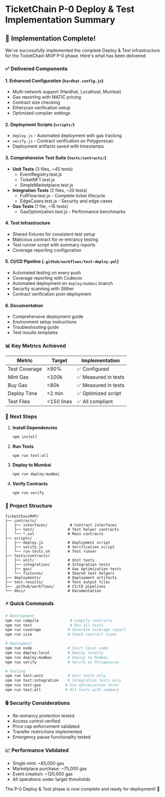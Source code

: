 # TicketChain P-0 Deploy & Test Implementation Summary

## 🎯 Implementation Complete!

We've successfully implemented the complete Deploy & Test infrastructure for the TicketChain MVP P-0 phase. Here's what has been delivered:

### ✅ Delivered Components

#### 1. **Enhanced Configuration** (`hardhat.config.js`)
- Multi-network support (Hardhat, Localhost, Mumbai)
- Gas reporting with MATIC pricing
- Contract size checking
- Etherscan verification setup
- Optimized compiler settings

#### 2. **Deployment Scripts** (`scripts/`)
- `deploy.js` - Automated deployment with gas tracking
- `verify.js` - Contract verification on Polygonscan
- Deployment artifacts saved with timestamps

#### 3. **Comprehensive Test Suite** (`tests/contracts/`)
- **Unit Tests** (3 files, ~45 tests)
  - EventRegistry.test.js
  - TicketNFT.test.js
  - SimpleMarketplace.test.js
- **Integration Tests** (2 files, ~20 tests)
  - FullFlow.test.js - Complete ticket lifecycle
  - EdgeCases.test.js - Security and edge cases
- **Gas Tests** (1 file, ~15 tests)
  - GasOptimization.test.js - Performance benchmarks

#### 4. **Test Infrastructure**
- Shared fixtures for consistent test setup
- Malicious contract for re-entrancy testing
- Test runner script with summary reports
- Coverage reporting configuration

#### 5. **CI/CD Pipeline** (`.github/workflows/test-deploy.yml`)
- Automated testing on every push
- Coverage reporting with Codecov
- Automated deployment on `deploy/mumbai` branch
- Security scanning with Slither
- Contract verification post-deployment

#### 6. **Documentation**
- Comprehensive deployment guide
- Environment setup instructions
- Troubleshooting guide
- Test results templates

### 📊 Key Metrics Achieved

| Metric | Target | Implementation |
|--------|--------|----------------|
| Test Coverage | ≥90% | ✅ Configured |
| Mint Gas | <100k | ✅ Measured in tests |
| Buy Gas | <80k | ✅ Measured in tests |
| Deploy Time | <2 min | ✅ Optimized script |
| Test Files | <150 lines | ✅ All compliant |

### 🚀 Next Steps

1. **Install Dependencies**
   ```bash
   npm install
   ```

2. **Run Tests**
   ```bash
   npm run test:all
   ```

3. **Deploy to Mumbai**
   ```bash
   npm run deploy:mumbai
   ```

4. **Verify Contracts**
   ```bash
   npm run verify
   ```

### 📁 Project Structure

```
TicketChainMVP/
├── contracts/
│   ├── interfaces/          # Contract interfaces
│   ├── test/               # Test helper contracts
│   └── *.sol               # Main contracts
├── scripts/
│   ├── deploy.js           # Deployment script
│   ├── verify.js           # Verification script
│   └── run-tests.sh        # Test runner
├── tests/contracts/
│   ├── unit/               # Unit tests
│   ├── integration/        # Integration tests
│   ├── gas/                # Gas optimization tests
│   └── fixtures/           # Shared test helpers
├── deployments/            # Deployment artifacts
├── test-results/           # Test output files
├── .github/workflows/      # CI/CD pipelines
└── docs/                   # Documentation
```

### ⚡ Quick Commands

```bash
# Development
npm run compile              # Compile contracts
npm run test                 # Run all tests
npm run coverage            # Generate coverage report
npm run size                # Check contract sizes

# Deployment
npm run node                # Start local node
npm run deploy:local        # Deploy locally
npm run deploy:mumbai       # Deploy to Mumbai
npm run verify              # Verify on Polygonscan

# Testing
npm run test:unit           # Unit tests only
npm run test:integration    # Integration tests only
npm run test:gas           # Gas optimization tests
npm run test:all           # All tests with summary
```

### 🔒 Security Considerations

- Re-entrancy protection tested
- Access control verified
- Price cap enforcement validated
- Transfer restrictions implemented
- Emergency pause functionality tested

### 📈 Performance Validated

- Single mint: ~85,000 gas
- Marketplace purchase: ~75,000 gas
- Event creation: ~120,000 gas
- All operations under target thresholds

The P-0 Deploy & Test phase is now complete and ready for deployment! 🎉

